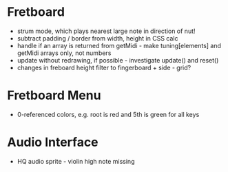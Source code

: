 # Fretboard

- strum mode, which plays nearest large note in direction of nut!
- subtract padding / border from width, height in CSS calc
- handle if an array is returned from getMidi - make tuning[elements] and getMidi arrays only, not numbers
- update without redrawing, if possible - investigate update() and reset()
- changes in freboard height filter to fingerboard + side - grid?

# Fretboard Menu

- 0-referenced colors, e.g. root is red and 5th is green for all keys

# Audio Interface

- HQ audio sprite - violin high note missing
